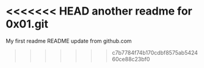 <<<<<<< HEAD
another readme for 0x01.git
=======
My first readme
README update from github.com
>>>>>>> c7b7784f74b170cdbf8575ab542460ce88c23bf0
